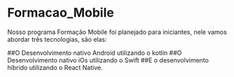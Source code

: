 # Formacao_Mobile

Nosso programa Formação Mobile foi planejado para iniciantes, nele vamos abordar três tecnologias, são elas:

##O Desenvolvimento nativo Android utilizando o kotlin
##O Desenvolvimento nativo iOs utilizando o Swift
##E o desenvolvimento híbrido utilizando o React Native.


